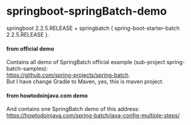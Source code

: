 # springboot-springBatch-demo
springboot 2.2.5.RELEASE + springbatch ( spring-boot-starter-batch 2.2.5.RELEASE ).


#### from official demo
Contains all demo of SpringBatch official example (sub-project spring-batch-samples): <br/>
https://github.com/spring-projects/spring-batch.  <br/>
But I have change Gradle to Maven, yes, this is maven project.
 
#### from howtodoinjava.com demo
And contains one SpringBatch demo of this address: <br/>
https://howtodoinjava.com/spring-batch/java-config-multiple-steps/
